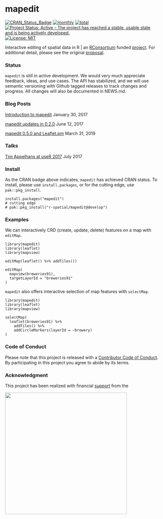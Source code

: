 
<!-- README.md is generated from README.Rmd. Please edit that file -->

# mapedit

<!-- badges: start -->

[![CRAN_Status_Badge](http://www.r-pkg.org/badges/version/mapedit)](https://cran.r-project.org/package=mapedit)
[![monthly](http://cranlogs.r-pkg.org/badges/mapedit)](https://www.rpackages.io/package/mapedit)
[![total](http://cranlogs.r-pkg.org/badges/grand-total/mapedit)](https://www.rpackages.io/package/mapedit)
[![Project Status: Active – The project has reached a stable, usable
state and is being actively
developed.](https://www.repostatus.org/badges/latest/active.svg)](https://www.repostatus.org/#active)
[![License:
MIT](https://img.shields.io/badge/License-MIT-yellow.svg)](https://opensource.org/licenses/MIT)
<!-- badges: end -->

Interactive editing of spatial data in R \| an
[RConsortium](https://www.r-consortium.org/) funded
[project](https://www.r-consortium.org/projects/awarded-projects). For
additional detail, please see the original
[proposal](https://github.com/environmentalinformatics-marburg/mapview_toolchain/blob/master/mapview_interactive_data_manipulation.Rmd).

### Status

`mapedit` is still in active development. We would very much appreciate
feedback, ideas, and use cases. The API has stabilized, and we will use
semantic versioning with Github tagged releases to track changes and
progress. All changes will also be documented in NEWS.md.

### Blog Posts

[Introduction to
mapedit](http://r-spatial.org/r/2017/01/30/mapedit_intro.html) January
30, 2017

[mapedit updates in
0.2.0](http://r-spatial.org/r/2017/06/09/mapedit_0-2-0.html) June 12,
2017

[mapedit 0.5.0 and
Leaflet.pm](https://www.r-spatial.org/r/2019/03/31/mapedit_leafpm.html)
March 31, 2019

### Talks

[Tim Appelhans at useR
2017](https://channel9.msdn.com/events/useR-international-R-User-conferences/useR-International-R-User-2017-Conference/mapedit-interactive-manipulation-of-spatial-objects?term=tim%20appelhans)
July 2017

### Install

As the CRAN badge above indicates, `mapedit` has achieved CRAN status.
To install, please use `install.packages`, or for the cutting edge, use
`pak::pkg_install`.

    install.packages("mapedit")
    # cutting edge
    # pak::pkg_install("r-spatial/mapedit@develop")

### Examples

We can interactively CRD (create, update, delete) features on a map with
`editMap`.

    library(mapedit)
    library(leaflet)
    library(mapview)

    editMap(leaflet() %>% addTiles())

    editMap(
      mapview(breweries91),
      targetLayerId = "breweries91"
    )

`mapedit` also offers interactive selection of map features with
`selectMap`.

    library(mapedit)
    library(leaflet)
    library(mapview)

    selectMap(
      leaflet(breweries91) %>%
        addTiles() %>%
        addCircleMarkers(layerId = ~brewery)
    )

### Code of Conduct

Please note that this project is released with a [Contributor Code of
Conduct](https://github.com/r-spatial/mapedit/blob/master/CONDUCT.md).
By participating in this project you agree to abide by its terms.

### Acknowledgment

This project has been realized with financial
[support](https://www.r-consortium.org/projects) from the

<a href="https://www.r-consortium.org/projects/awarded-projects">
<img src="http://pebesma.staff.ifgi.de/RConsortium_Horizontal_Pantone.png" width="400">
</a>
